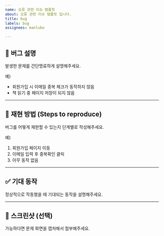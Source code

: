 ```yaml
---
name: 오류 관련 이슈 템플릿
about: 오류 관련 이슈 템플릿 입니다.
title: bug
labels: bug
assignees: manlubo

---
```


## 📌 버그 설명
발생한 문제를 간단명료하게 설명해주세요.

예)
- 회원가입 시 이메일 중복 체크가 동작하지 않음
- 책 읽기 중 페이지 저장이 되지 않음

---

## 🔁 재현 방법 (Steps to reproduce)
버그를 어떻게 재현할 수 있는지 단계별로 작성해주세요.

예)
1. 회원가입 페이지 이동
2. 이메일 입력 후 중복확인 클릭
3. 아무 동작 없음

---

## ✅ 기대 동작
정상적으로 작동했을 때 기대되는 동작을 설명해주세요.

---

## 📸 스크린샷 (선택)
가능하다면 문제 화면을 캡처해서 첨부해주세요.
